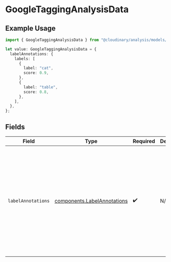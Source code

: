 # GoogleTaggingAnalysisData

## Example Usage

```typescript
import { GoogleTaggingAnalysisData } from "@cloudinary/analysis/models/components";

let value: GoogleTaggingAnalysisData = {
  labelAnnotations: {
    labels: [
      {
        label: "cat",
        score: 0.9,
      },
      {
        label: "table",
        score: 0.8,
      },
    ],
  },
};
```

## Fields

| Field                                                                                  | Type                                                                                   | Required                                                                               | Description                                                                            | Example                                                                                |
| -------------------------------------------------------------------------------------- | -------------------------------------------------------------------------------------- | -------------------------------------------------------------------------------------- | -------------------------------------------------------------------------------------- | -------------------------------------------------------------------------------------- |
| `labelAnnotations`                                                                     | [components.LabelAnnotations](../../models/components/labelannotations.md)             | :heavy_check_mark:                                                                     | N/A                                                                                    | {<br/>"labels": [<br/>{<br/>"label": "cat",<br/>"score": 0.9<br/>},<br/>{<br/>"label": "table",<br/>"score": 0.8<br/>}<br/>]<br/>} |